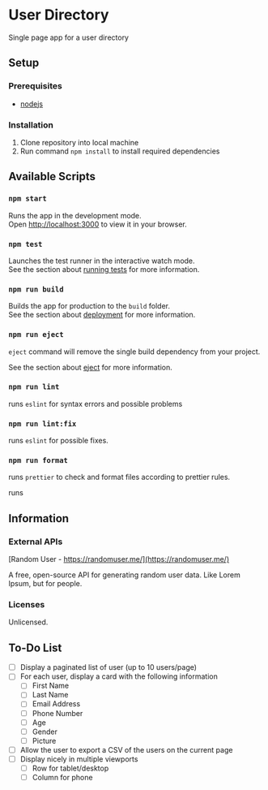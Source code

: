 # User Directory

Single page app for a user directory

## Setup

### Prerequisites

- [nodejs](https://nodejs.org/en/)

### Installation

1. Clone repository into local machine
2. Run command `npm install` to install required dependencies

## Available Scripts

### `npm start`

Runs the app in the development mode.\
Open [http://localhost:3000](http://localhost:3000) to view it in your browser.

### `npm test`

Launches the test runner in the interactive watch mode.\
See the section about [running tests](https://facebook.github.io/create-react-app/docs/running-tests) for more information.

### `npm run build`

Builds the app for production to the `build` folder.\
See the section about [deployment](https://facebook.github.io/create-react-app/docs/deployment) for more information.

### `npm run eject`

`eject` command will remove the single build dependency from your project.

See the section about [eject](https://create-react-app.dev/docs/available-scripts/#npm-run-eject) for more information.

### `npm run lint`

runs `eslint` for syntax errors and possible problems

### `npm run lint:fix`

runs `eslint` for possible fixes.

### `npm run format`

runs `prettier` to check and format files according to prettier rules.

runs

## Information

### External APIs

[Random User - https://randomuser.me/](https://randomuser.me/)

A free, open-source API for generating random user data. Like Lorem Ipsum, but for people.

### Licenses

Unlicensed.

## To-Do List

- [ ] Display a paginated list of user (up to 10 users/page)
- [ ] For each user, display a card with the following information
  - [ ] First Name
  - [ ] Last Name
  - [ ] Email Address
  - [ ] Phone Number
  - [ ] Age
  - [ ] Gender
  - [ ] Picture
- [ ] Allow the user to export a CSV of the users on the current page
- [ ] Display nicely in multiple viewports
  - [ ] Row for tablet/desktop
  - [ ] Column for phone
